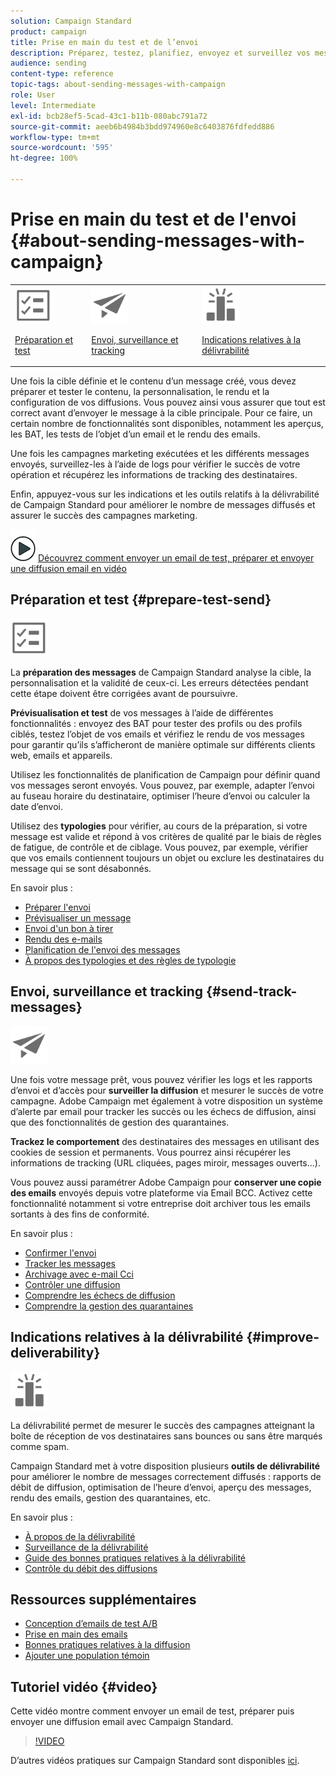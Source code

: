 ```yaml
---
solution: Campaign Standard
product: campaign
title: Prise en main du test et de l’envoi
description: Préparez, testez, planifiez, envoyez et surveillez vos messages.
audience: sending
content-type: reference
topic-tags: about-sending-messages-with-campaign
role: User
level: Intermediate
exl-id: bcb28ef5-5cad-43c1-b11b-080abc791a72
source-git-commit: aeeb6b4984b3bdd974960e8c6403876fdfedd886
workflow-type: tm+mt
source-wordcount: '595'
ht-degree: 100%

---
```


# Prise en main du test et de l&#39;envoi {#about-sending-messages-with-campaign}

<table>
<tr>
<td><img src="assets/do-not-localize/icon_prepare.svg" width="60px"><p><a href="#prepare-test-send">Préparation et test</a></p></td>
<td><img src="assets/do-not-localize/icon_send.svg" width="60px"><p><a href="#send-track-messages">Envoi, surveillance et tracking</a></p></td>
<td><img src="assets/do-not-localize/icon_deliverability.svg" width="60px"><p><a href="#improve-deliverability">Indications relatives à la délivrabilité</a></p></td></tr>
</table>

Une fois la cible définie et le contenu d’un message créé, vous devez préparer et tester le contenu, la personnalisation, le rendu et la configuration de vos diffusions. Vous pouvez ainsi vous assurer que tout est correct avant d’envoyer le message à la cible principale. Pour ce faire, un certain nombre de fonctionnalités sont disponibles, notamment les aperçus, les BAT, les tests de l’objet d’un email et le rendu des emails.

Une fois les campagnes marketing exécutées et les différents messages envoyés, surveillez-les à l’aide de logs pour vérifier le succès de votre opération et récupérez les informations de tracking des destinataires.

Enfin, appuyez-vous sur les indications et les outils relatifs à la délivrabilité de Campaign Standard pour améliorer le nombre de messages diffusés et assurer le succès des campagnes marketing.

![](assets/do-not-localize/how-to-video.png) [Découvrez comment envoyer un email de test, préparer et envoyer une diffusion email en vidéo](#video)

## Préparation et test {#prepare-test-send}

<img src="assets/do-not-localize/icon_prepare.svg" width="60px">

La **préparation des messages** de Campaign Standard analyse la cible, la personnalisation et la validité de ceux-ci. Les erreurs détectées pendant cette étape doivent être corrigées avant de poursuivre.

**Prévisualisation et test** de vos messages à l’aide de différentes fonctionnalités : envoyez des BAT pour tester des profils ou des profils ciblés, testez l’objet de vos emails et vérifiez le rendu de vos messages pour garantir qu’ils s’afficheront de manière optimale sur différents clients web, emails et appareils.

Utilisez les fonctionnalités de planification de Campaign pour définir quand vos messages seront envoyés. Vous pouvez, par exemple, adapter l’envoi au fuseau horaire du destinataire, optimiser l’heure d’envoi ou calculer la date d’envoi.

Utilisez des **typologies** pour vérifier, au cours de la préparation, si votre message est valide et répond à vos critères de qualité par le biais de règles de fatigue, de contrôle et de ciblage. Vous pouvez, par exemple, vérifier que vos emails contiennent toujours un objet ou exclure les destinataires du message qui se sont désabonnés.

En savoir plus :

* [Préparer l&#39;envoi](../../sending/using/preparing-the-send.md)
* [Prévisualiser un message](../../sending/using/previewing-messages.md)
* [Envoi d&#39;un bon à tirer](../../sending/using/sending-proofs.md)
* [Rendu des e-mails](../../sending/using/email-rendering.md)
* [Planification de l&#39;envoi des messages](../../sending/using/about-scheduling-messages.md)
* [À propos des typologies et des règles de typologie](../../sending/using/about-typology-rules.md)

## Envoi, surveillance et tracking {#send-track-messages}

<img src="assets/do-not-localize/icon_send.svg"  width="60px">

Une fois votre message prêt, vous pouvez vérifier les logs et les rapports d’envoi et d’accès pour **surveiller la diffusion** et mesurer le succès de votre campagne. Adobe Campaign met également à votre disposition un système d’alerte par email pour tracker les succès ou les échecs de diffusion, ainsi que des fonctionnalités de gestion des quarantaines.

**Trackez le comportement** des destinataires des messages en utilisant des cookies de session et permanents. Vous pourrez ainsi récupérer les informations de tracking (URL cliquées, pages miroir, messages ouverts...).

Vous pouvez aussi paramétrer Adobe Campaign pour **conserver une copie des emails** envoyés depuis votre plateforme via Email BCC. Activez cette fonctionnalité notamment si votre entreprise doit archiver tous les emails sortants à des fins de conformité.

En savoir plus :

* [Confirmer l&#39;envoi](../../sending/using/confirming-the-send.md)
* [Tracker les messages](../../sending/using/tracking-messages.md)
* [Archivage avec e-mail Cci](../../sending/using/archiving.md)
* [Contrôler une diffusion](../../sending/using/monitoring-a-delivery.md)
* [Comprendre les échecs de diffusion](../../sending/using/understanding-delivery-failures.md)
* [Comprendre la gestion des quarantaines](../../sending/using/understanding-quarantine-management.md)

## Indications relatives à la délivrabilité {#improve-deliverability}

<img src="assets/do-not-localize/icon_deliverability.svg"  width="60px">

La délivrabilité permet de mesurer le succès des campagnes atteignant la boîte de réception de vos destinataires sans bounces ou sans être marqués comme spam.

Campaign Standard met à votre disposition plusieurs **outils de délivrabilité** pour améliorer le nombre de messages correctement diffusés : rapports de débit de diffusion, optimisation de l’heure d’envoi, aperçu des messages, rendu des emails, gestion des quarantaines, etc.

En savoir plus :

* [À propos de la délivrabilité](../../sending/using/about-deliverability.md)
* [Surveillance de la délivrabilité](../../sending/using/monitor-deliverability.md)
* [Guide des bonnes pratiques relatives à la délivrabilité](https://experienceleague.adobe.com/docs/deliverability-learn/deliverability-best-practice-guide/introduction.html?lang=fr)
* [Contrôle du débit des diffusions](../../reporting/using/delivery-throughput.md)

## Ressources supplémentaires

* [Conception d’emails de test A/B](../../channels/using/designing-an-a-b-test-email.md)
* [Prise en main des emails](https://helpx.adobe.com/fr/campaign/kb/acs-get-started-with-emails.html)
* [Bonnes pratiques relatives à la diffusion](../../sending/using/delivery-best-practices.md)
* [Ajouter une population témoin](../../sending/using/control-group.md)

## Tutoriel vidéo {#video}

Cette vidéo montre comment envoyer un email de test, préparer puis envoyer une diffusion email avec Campaign Standard.

>[!VIDEO](https://video.tv.adobe.com/v/24013/)

D’autres vidéos pratiques sur Campaign Standard sont disponibles [ici](https://experienceleague.adobe.com/docs/campaign-standard-learn/tutorials/overview.html?lang=fr).
